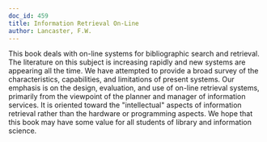 ```yaml
---
doc_id: 459
title: Information Retrieval On-Line
author: Lancaster, F.W.
---
```


This book deals with on-line systems for bibliographic search and
retrieval.  The literature on this subject is increasing rapidly and new systems
are appearing all the time.  We have attempted to provide a broad survey of
the characteristics, capabilities, and limitations of present systems.  Our
emphasis is on the design, evaluation, and use of on-line retrieval systems,
primarily from the viewpoint of the planner and manager of information
services.  It is oriented toward the "intellectual" aspects of information
retrieval rather than the hardware or programming aspects.  We hope that
this book may have some value for all students of library and information
science.